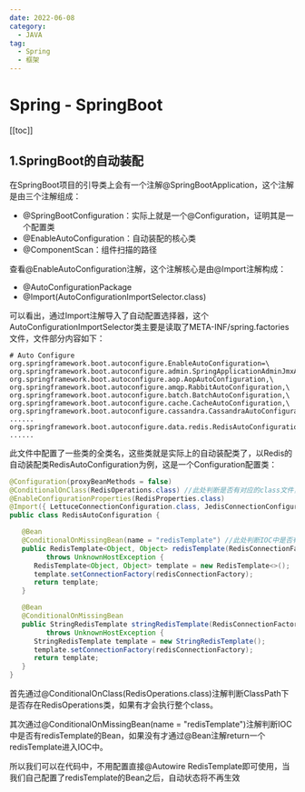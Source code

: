 ```yaml
---
date: 2022-06-08
category:
  - JAVA
tag:
  - Spring
  - 框架
---
```


# Spring - SpringBoot

[[toc]]

## 1.SpringBoot的自动装配

在SpringBoot项目的引导类上会有一个注解@SpringBootApplication，这个注解是由三个注解组成：
- @SpringBootConfiguration：实际上就是一个@Configuration，证明其是一个配置类
- @EnableAutoConfiguration：自动装配的核心类
- @ComponentScan：组件扫描的路径

查看@EnableAutoConfiguration注解，这个注解核心是由@Import注解构成：
- @AutoConfigurationPackage
- @Import(AutoConfigurationImportSelector.class)

可以看出，通过Import注解导入了自动配置选择器，这个AutoConfigurationImportSelector类主要是读取了META-INF/spring.factories文件，文件部分内容如下：

```
# Auto Configure
org.springframework.boot.autoconfigure.EnableAutoConfiguration=\
org.springframework.boot.autoconfigure.admin.SpringApplicationAdminJmxAutoConfiguration,\
org.springframework.boot.autoconfigure.aop.AopAutoConfiguration,\
org.springframework.boot.autoconfigure.amqp.RabbitAutoConfiguration,\
org.springframework.boot.autoconfigure.batch.BatchAutoConfiguration,\
org.springframework.boot.autoconfigure.cache.CacheAutoConfiguration,\
org.springframework.boot.autoconfigure.cassandra.CassandraAutoConfiguration,\
......
org.springframework.boot.autoconfigure.data.redis.RedisAutoConfiguration,\
......
```

此文件中配置了一些类的全类名，这些类就是实际上的自动装配类了，以Redis的自动装配类RedisAutoConfiguration为例，这是一个Configuration配置类：

```java
@Configuration(proxyBeanMethods = false)
@ConditionalOnClass(RedisOperations.class) //此处判断是否有对应的class文件，如果有才加载此类
@EnableConfigurationProperties(RedisProperties.class)
@Import({ LettuceConnectionConfiguration.class, JedisConnectionConfiguration.class })
public class RedisAutoConfiguration {

   @Bean
   @ConditionalOnMissingBean(name = "redisTemplate") //此处判断IOC中是否有redisTemplate的Bean，如果没有才注册
   public RedisTemplate<Object, Object> redisTemplate(RedisConnectionFactory redisConnectionFactory)
         throws UnknownHostException {
      RedisTemplate<Object, Object> template = new RedisTemplate<>();
      template.setConnectionFactory(redisConnectionFactory);
      return template;
   }

   @Bean
   @ConditionalOnMissingBean
   public StringRedisTemplate stringRedisTemplate(RedisConnectionFactory redisConnectionFactory)
         throws UnknownHostException {
      StringRedisTemplate template = new StringRedisTemplate();
      template.setConnectionFactory(redisConnectionFactory);
      return template;
   }
}
```


首先通过@ConditionalOnClass(RedisOperations.class)注解判断ClassPath下是否存在RedisOperations类，如果有才会执行整个class。

其次通过@ConditionalOnMissingBean(name = "redisTemplate")注解判断IOC中是否有redisTemplate的Bean，如果没有才通过@Bean注解return一个redisTemplate进入IOC中。

所以我们可以在代码中，不用配置直接@Autowire RedisTemplate即可使用，当我们自己配置了redisTemplate的Bean之后，自动状态将不再生效